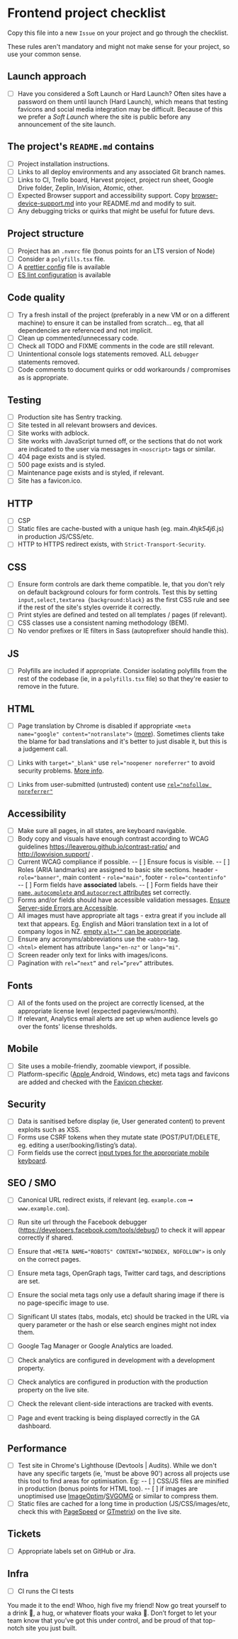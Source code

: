 # Frontend project checklist

Copy this file into a new `Issue` on your project and go through the checklist.

These rules aren't mandatory and might not make sense for your project, so use your common sense.

## Launch approach
- [ ] Have you considered a Soft Launch or Hard Launch? Often sites have a password on them until launch (Hard Launch), which means that testing favicons and social media integration may be difficult. Because of this we prefer a *Soft Launch* where the site is public before any announcement of the site launch.

## The project's `README.md` contains

- [ ] Project installation instructions.
- [ ] Links to all deploy environments and any associated Git branch names.
- [ ] Links to CI, Trello board, Harvest project, project run sheet, Google Drive folder, Zeplin, InVision, Atomic, other.
- [ ] Expected Browser support and accessibility support. Copy [browser-device-support.md](./browser-device-support.md) into your README.md and modify to suit.
- [ ] Any debugging tricks or quirks that might be useful for future devs.

## Project structure

- [ ] Project has an `.nvmrc` file (bonus points for an LTS version of Node)
- [ ] Consider a `polyfills.tsx` file.
- [ ] A [prettier config](https://prettier.io/docs/en/configuration.html) file is available
- [ ] [ES lint configuration](https://github.com/springload/eslint-config-springload) is available 

## Code quality

- [ ] Try a fresh install of the project (preferably in a new VM or on a different machine) to ensure it can be installed from scratch... eg, that all dependencies are referenced and not implicit.
- [ ] Clean up commented/unnecessary code.
- [ ] Check all TODO and FIXME comments in the code are still relevant.
- [ ] Unintentional console logs statements removed. ALL `debugger` statements removed.
- [ ] Code comments to document quirks or odd workarounds / compromises as is appropriate.

## Testing

- [ ] Production site has Sentry tracking.
- [ ] Site tested in all relevant browsers and devices.
- [ ] Site works with adblock.
- [ ] Site works with JavaScript turned off, or the sections that do not work are indicated to the user via messages in `<noscript>` tags or similar.
- [ ] 404 page exists and is styled.
- [ ] 500 page exists and is styled.
- [ ] Maintenance page exists and is styled, if relevant.
- [ ] Site has a favicon.ico.

## HTTP

- [ ] CSP
- [ ] Static files are cache-busted with a unique hash (eg. main._4hjk54j6_.js) in production JS/CSS/etc.
- [ ] HTTP to HTTPS redirect exists, with `Strict-Transport-Security`.

##  CSS

- [ ] Ensure form controls are dark theme compatible. Ie, that you don't rely on default background colours for form controls. Test this by setting `input,select,textarea {background:black}` as the first CSS rule and see if the rest of the site's styles override it correctly.
- [ ] Print styles are defined and tested on all templates / pages (if relevant).
- [ ] CSS classes use a consistent naming methodology (BEM).
- [ ] No vendor prefixes or IE filters in Sass (autoprefixer should handle this).

## JS

- [ ] Polyfills are included if appropriate. Consider isolating polyfills from the rest of the codebase (ie, in a `polyfills.tsx` file) so that they're easier to remove in the future.

## HTML

- [ ] Page translation by Chrome is disabled if appropriate `<meta name="google" content="notranslate">` ([more](https://support.google.com/webmasters/answer/79812)). Sometimes clients take the blame for bad translations and it's better to just disable it, but this is a judgement call.
- [ ] Links with `target="_blank"` use `rel="noopener noreferrer"` to avoid security problems. [More info](https://www.jitbit.com/alexblog/256-targetblank---the-most-underestimated-vulnerability-ever/).
- [ ] Links from user-submitted (untrusted) content use [`rel="nofollow noreferrer"`](https://support.google.com/webmasters/answer/96569)


## Accessibility

- [ ] Make sure all pages, in all states, are keyboard navigable.
- [ ] Body copy and visuals have enough contrast according to WCAG guidelines https://leaverou.github.io/contrast-ratio/ and http://lowvision.support/ .
- [ ] Current WCAG compliance if possible.
-- [ ] Ensure focus is visible.
-- [ ] Roles (ARIA landmarks) are assigned to basic site sections.
header - `role="banner"`, main content - `role="main"`, footer - `role="contentinfo"`
-- [ ] Form fields have **associated** labels.
-- [ ] Form fields have their [`name`, `autocomplete` and `autocorrect` attributes](https://html.spec.whatwg.org/multipage/forms.html#attr-fe-autocomplete) set correctly.
- [ ] Forms and/or fields should have accessible validation messages. [Ensure Server-side Errors are Accessible](https://www.washington.edu/accessibility/checklist/form-validation/).
- [ ] All images must have appropriate alt tags - extra great if you include all text that appears. Eg. English and Māori translation text in a lot of company logos in NZ. [empty `alt=""` can be appropriate](http://osric.com/chris/accidental-developer/2012/01/when-should-alt-text-be-blank/).
- [ ] Ensure any acronyms/abbreviations use the `<abbr>` tag.
- [ ] `<html>` element has attribute `lang="en-nz"` or `lang="mi"`.
- [ ] Screen reader only text for links with images/icons.
- [ ] Pagination with `rel=”next”` and `rel=”prev”` attributes.

## Fonts

- [ ] All of the fonts used on the project are correctly licensed, at the appropriate license level (expected pageviews/month).
- [ ] If relevant, Analytics email alerts are set up when audience levels go over the fonts' license thresholds.

## Mobile

- [ ] Site uses a mobile-friendly, zoomable viewport, if possible.
- [ ] Platform-specific ([Apple](https://developer.apple.com/library/safari/documentation/AppleApplications/Reference/SafariHTMLRef/Articles/MetaTags.html),Android, Windows, etc) meta tags and favicons are added and checked with the [Favicon checker](https://realfavicongenerator.net/favicon_checker).

## Security

- [ ] Data is sanitised before display (ie, User generated content) to prevent exploits such as XSS.
- [ ] Forms use CSRF tokens when they mutate state (POST/PUT/DELETE, eg. editing a user/booking/listing’s data).
- [ ] Form fields use the correct [input types for the appropriate mobile keyboard](http://baymard.com/labs/touch-keyboard-types).

## SEO / SMO

- [ ] Canonical URL redirect exists, if relevant (eg. `example.com` ➞ `www.example.com`).
- [ ] Run site url through the Facebook debugger (https://developers.facebook.com/tools/debug/) to check it will appear correctly if shared.
- [ ] Ensure that `<META NAME="ROBOTS" CONTENT="NOINDEX, NOFOLLOW">` is only on the correct pages.
- [ ] Ensure meta tags, OpenGraph tags, Twitter card tags, and descriptions are set.
- [ ] Ensure the social meta tags only use a default sharing image if there is no page-specific image to use.
- [ ] Significant UI states (tabs, modals, etc) should be tracked in the URL via query parameter or the hash or else search engines might not index them.
- [ ] Google Tag Manager or Google Analytics are loaded.
- [ ] Check analytics are configured in development with a development property.
- [ ] Check analytics are configured in production with the production property on the live site.
- [ ] Check the relevant client-side interactions are tracked with events.
- [ ] Page and event tracking is being displayed correctly in the GA dashboard.


## Performance

- [ ] Test site in Chrome's Lighthouse (Devtools | Audits). While we don't have any specific targets (ie, 'must be above 90') across all projects use this tool to find areas for optimisation. Eg:
-- [ ] CSS/JS files are minified in production (bonus points for HTML too).
-- [ ] if images are unoptimised use [ImageOptim](https://imageoptim.com/mac)/[SVGOMG](https://jakearchibald.github.io/svgomg/) or similar to compress them.
- [ ] Static files are cached for a long time in production (JS/CSS/images/etc, check this with [PageSpeed](https://developers.google.com/speed/pagespeed/insights/) or [GTmetrix](https://gtmetrix.com/)) on the live site.

## Tickets

- [ ] Appropriate labels set on GitHub or Jira.

## Infra

- [ ] CI runs the CI tests

You made it to the end! Whoo, high five my friend! Now go treat yourself to a drink :tropical_drink:, a hug, or whatever floats your waka :rainbow:. Don’t forget to let your team know that you’ve got this under control, and be proud of that top-notch site you just built.
